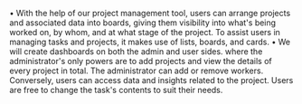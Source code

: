 •	With the help of our project management tool, users can arrange projects and associated data into boards, giving them visibility into what's being worked on, by whom, and at what stage of the project. To assist users in managing tasks and projects, it makes use of lists, boards, and cards. 
•	We will create dashboards on both the admin and user sides. where the administrator's only powers are to add projects and view the details of every project in total. The administrator can add or remove workers. Conversely, users can access data and insights related to the project. Users are free to change the task's contents to suit their needs.
